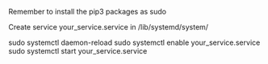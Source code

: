 Remember to install the pip3 packages as sudo

Create service your_service.service in /lib/systemd/system/

sudo systemctl daemon-reload
sudo systemctl enable your_service.service
sudo systemctl start your_service.service

